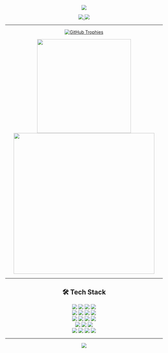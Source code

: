<!-- 상단 웨이브 배너 -->
<p align="center">
  <img src="https://capsule-render.vercel.app/api?type=waving&color=gradient&height=180&section=header&text=Tae%20Hyun%20Kim&fontSize=40&fontColor=ffffff&fontAlignY=35&desc=CS%20Major&descAlignY=60&descAlign=63" />
</p>

<!-- 👤 Contact -->
<p align="center">
  <a href="mailto:98rlaxogus@gmail.com">
  <img src="https://img.shields.io/badge/Gmail-red?style=for-the-badge&logo=gmail&logoColor=white" />
</a>

  <a href="https://github.com/tae98">
    <img src="https://img.shields.io/badge/GitHub-black?style=for-the-badge&logo=github" />
  </a>
</p>

---

<!-- 📊 GitHub Stats -->
<p align="center">
  <a href="https://github.com/ryo-ma/github-profile-trophy">
    <img src="https://github-profile-trophy.vercel.app/?username=tae98&theme=onedark&rank=-C,-?&column=7&margin-w=15&margin-h=15" alt="GitHub Trophies" />
  </a>
</p>

<p align="center">
  <img src="https://github-readme-stats.vercel.app/api/top-langs/?username=tae98&layout=donut&theme=dracula" width="300" />
  <img src="https://github-readme-stats.vercel.app/api?username=tae98&show_icons=true&theme=dracula&rank_icon=default" width="450" />
</p>

---

<!-- 🛠 Tech Stack -->
<h2 align="center">🛠️ Tech Stack</h2>

<p align="center">

<!-- Languages -->
<img src="https://img.shields.io/badge/Scala-DC322F?style=for-the-badge&logo=scala&logoColor=white" />
<img src="https://img.shields.io/badge/Java-007396?style=for-the-badge&logo=java&logoColor=white" />
<img src="https://img.shields.io/badge/Python-3776AB?style=for-the-badge&logo=python&logoColor=white" />
<img src="https://img.shields.io/badge/C++-00599C?style=for-the-badge&logo=c%2b%2b&logoColor=white" />

<br />

<!-- Backend -->
<img src="https://img.shields.io/badge/Spring_Boot-6DB33F?style=for-the-badge&logo=spring-boot&logoColor=white" />
<img src="https://img.shields.io/badge/Security-6DB33F?style=for-the-badge" />
<img src="https://img.shields.io/badge/JPA-59666C?style=for-the-badge" />
<img src="https://img.shields.io/badge/REST_API-005571?style=for-the-badge" />

<br />

<!-- DB & Messaging -->
<img src="https://img.shields.io/badge/MySQL-4479A1?style=for-the-badge&logo=mysql&logoColor=white" />
<img src="https://img.shields.io/badge/Redis-DC382D?style=for-the-badge&logo=redis&logoColor=white" />
<img src="https://img.shields.io/badge/Kafka-231F20?style=for-the-badge&logo=apache-kafka&logoColor=white" />
<img src="https://img.shields.io/badge/Elasticsearch-005571?style=for-the-badge&logo=elasticsearch&logoColor=white" />

<br />

<!-- DevOps -->
<img src="https://img.shields.io/badge/Docker-2496ED?style=for-the-badge&logo=docker&logoColor=white" />
<img src="https://img.shields.io/badge/Git-F05032?style=for-the-badge&logo=git&logoColor=white" />
<img src="https://img.shields.io/badge/GitHub_Actions-2088FF?style=for-the-badge&logo=github-actions&logoColor=white" />

<br />

<!-- Frontend -->
<img src="https://img.shields.io/badge/HTML5-E34F26?style=for-the-badge&logo=html5&logoColor=white" />
<img src="https://img.shields.io/badge/CSS3-1572B6?style=for-the-badge&logo=css3&logoColor=white" />
<img src="https://img.shields.io/badge/JavaScript-F7DF1E?style=for-the-badge&logo=javascript&logoColor=black" />
<img src="https://img.shields.io/badge/Thymeleaf-005F0F?style=for-the-badge" />

</p>

---

<!-- Footer 웨이브 -->
<p align="center">
  <img src="https://capsule-render.vercel.app/api?type=waving&color=gradient&height=120&section=footer" />
</p>
